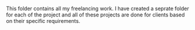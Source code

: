 This folder contains all my freelancing work. I have created a seprate folder for each of the project and all of these projects are done for clients based on their specific requirements.   
